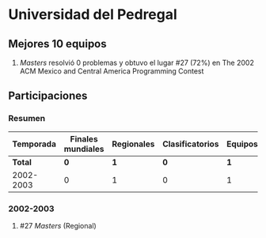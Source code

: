 ---
---

# Universidad del Pedregal

## Mejores 10 equipos

1. _Masters_ resolvió 0 problemas y obtuvo el lugar #27 (72%) en The 2002 ACM Mexico and Central America Programming Contest

## Participaciones

### Resumen

| Temporada | Finales mundiales | Regionales | Clasificatorios | Equipos |
| --- | --- | --- | --- | --- |
| **Total** | **0** | **1** | **0** | **1** |
| 2002-2003 | 0 | 1 | 0 | 1 |

### 2002-2003

1. #27 _Masters_ (Regional)



